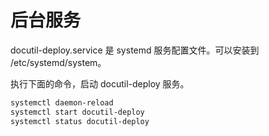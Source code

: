 # 后台服务

docutil-deploy.service 是 systemd 服务配置文件。可以安装到 /etc/systemd/system。

执行下面的命令，启动 docutil-deploy 服务。

```sh
systemctl daemon-reload
systemctl start docutil-deploy
systemctl status docutil-deploy
```
